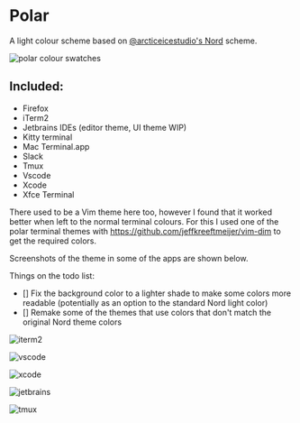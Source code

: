 # Polar
A light colour scheme based on [@arcticeicestudio's Nord](https://github.com/arcticicestudio/nord) scheme.

![polar colour swatches](https://github.com/mtyn/polar/blob/master/design/polar.png?raw=true)

## Included:

* Firefox
* iTerm2
* Jetbrains IDEs (editor theme, UI theme WIP)
* Kitty terminal
* Mac Terminal.app
* Slack
* Tmux
* Vscode
* Xcode
* Xfce Terminal

There used to be a Vim theme here too, however I found that it worked better when left to the normal terminal
colours. For this I used one of the polar terminal themes with https://github.com/jeffkreeftmeijer/vim-dim to
get the required colors.

Screenshots of the theme in some of the apps are shown below.

Things on the todo list:

- [] Fix the background color to a lighter shade to make some colors more readable
     (potentially as an option to the standard Nord light color)
- [] Remake some of the themes that use colors that don't match the original Nord theme colors

![iterm2](https://github.com/mtyn/polar/blob/master/iterm2/iterm2.png?raw=true)

![vscode](https://github.com/mtyn/polar/blob/master/vscode/vscode.png?raw=true)

![xcode](https://github.com/mtyn/polar/blob/master/xcode/xcode.png?raw=true)

![jetbrains](https://github.com/mtyn/polar/blob/master/jetbrains/jetbrains.png?raw=true)

![tmux](https://github.com/mtyn/polar/blob/master/tmux/tmux.png?raw=true)


